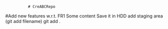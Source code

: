               # CreABCRepo
#Add new features w.r.t. FR1
Some content
Save it in HDD
add staging area (git add filename) git add .
